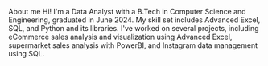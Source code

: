 About me
Hi! I'm a Data Analyst with a B.Tech in Computer Science and Engineering, graduated in June 2024. My skill set includes Advanced Excel, SQL, and Python and its libraries.
I've worked on several projects, including eCommerce sales analysis and visualization using Advanced Excel, supermarket sales analysis with PowerBI, and Instagram data management using SQL.
